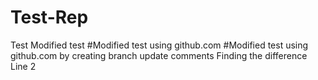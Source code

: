 # Test-Rep
Test
Modified test
#Modified test using github.com
#Modified test using github.com by creating branch
update comments
Finding the difference
Line 2
